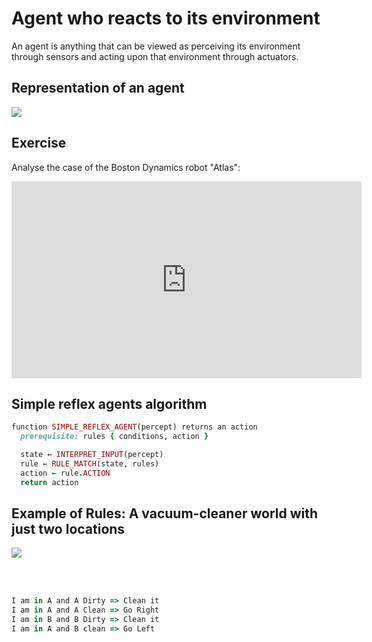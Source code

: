 # Agent who reacts to its environment

An agent is anything that can be viewed as perceiving its environment through sensors and
acting upon that environment through actuators.

## Representation of an agent
<img src="https://upload.wikimedia.org/wikipedia/commons/thumb/3/3f/IntelligentAgent-SimpleReflex.png/408px-IntelligentAgent-SimpleReflex.png">

## Exercise
Analyse the case of the Boston Dynamics robot "Atlas":
<iframe width="560" height="315" src="https://www.youtube.com/embed/fRj34o4hN4I" frameborder="0" gesture="media" allow="encrypted-media" allowfullscreen></iframe>

## Simple reflex agents algorithm
```ruby
function SIMPLE_REFLEX_AGENT(percept) returns an action
  prerequisite: rules { conditions, action }

  state ← INTERPRET_INPUT(percept)
  rule ← RULE_MATCH(state, rules)
  action ← rule.ACTION
  return action
```

## Example of Rules: A vacuum-cleaner world with just two locations
<img src="https://3.bp.blogspot.com/-awZN_dv2vLI/VsVcMux__HI/AAAAAAAAAF0/-1ZRtzWXu9A/s1600/fig03.02.gif">

<br><br>

```javascript
I am in A and A Dirty => Clean it
I am in A and A Clean => Go Right
I am in B and B Dirty => Clean it
I am in A and B clean => Go Left
```
